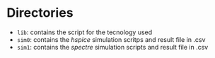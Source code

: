 # Directories

 - ```lib```: contains the script for the tecnology used
 - ```sim0```: contains the *hspice* simulation scritps and result file in .csv
 - ```sim1```: contains the *spectre* simulation scripts and result file in .csv